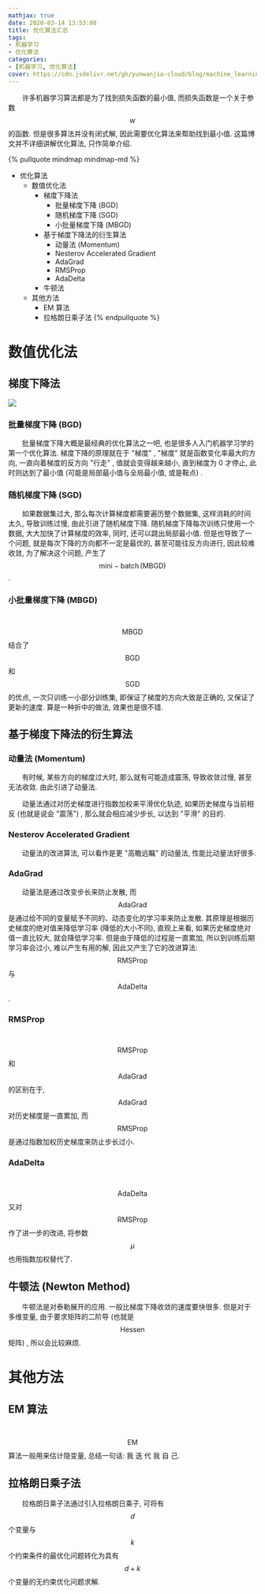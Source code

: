 ```yaml
---
mathjax: true
date: 2020-03-14 13:53:08
title: 优化算法汇总
tags: 
- 机器学习
- 优化算法
categories:
- [机器学习, 优化算法]
cover: https://cdn.jsdelivr.net/gh/yunwanjia-cloud/blog/machine_learning/optimizer/optimizer_all/optimizer_all.png
---
```

　　许多机器学习算法都是为了找到损失函数的最小值, 而损失函数是一个关于参数 $$w$$ 的函数. 但是很多算法并没有闭式解, 因此需要优化算法来帮助找到最小值. 这篇博文并不详细讲解优化算法, 只作简单介绍.
<!-- more -->

{% pullquote mindmap mindmap-md %}
- 优化算法
  - 数值优化法
    - 梯度下降法
      - 批量梯度下降 (BGD)
      - 随机梯度下降 (SGD)
      - 小批量梯度下降 (MBGD)
    - 基于梯度下降法的衍生算法
      - 动量法 (Momentum)
      - Nesterov Accelerated Gradient
      - AdaGrad
      - RMSProp
      - AdaDelta
    - 牛顿法
  - 其他方法
    - EM 算法
    - 拉格朗日乘子法
{% endpullquote %}

# 数值优化法

## 梯度下降法

![](https://cdn.jsdelivr.net/gh/yunwanjia-cloud/blog/machine_learning/optimizer/optimizer_all/1.jpg)

### 批量梯度下降 (BGD)

　　批量梯度下降大概是最经典的优化算法之一吧, 也是很多人入门机器学习学的第一个优化算法. 梯度下降的原理就在于 "梯度" , "梯度" 就是函数变化率最大的方向, 一直向着梯度的反方向 "行走" , 值就会变得越来越小, 直到梯度为 0 才停止, 此时则达到了最小值 (可能是局部最小值与全局最小值, 或是鞍点) .

### 随机梯度下降 (SGD)

　　如果数据集过大, 那么每次计算梯度都需要遍历整个数据集, 这样消耗的时间太久, 导致训练过慢, 由此引进了随机梯度下降. 随机梯度下降每次训练只使用一个数据, 大大加快了计算梯度的效率, 同时, 还可以跳出局部最小值. 但是也导致了一个问题, 就是每次下降的方向都不一定是最优的, 甚至可能往反方向进行, 因此较难收敛, 为了解决这个问题, 产生了 $$\,\mathrm{mini-batch\,(MBGD)}\,$$ .

### 小批量梯度下降 (MBGD)

　　$$\,\mathrm{MBGD}\,$$ 结合了 $$\,\mathrm{BGD}\,$$ 和 $$\,\mathrm{SGD}\,$$ 的优点, 一次只训练一小部分训练集, 即保证了梯度的方向大致是正确的, 又保证了更新的速度. 算是一种折中的做法, 效果也是很不错.

## 基于梯度下降法的衍生算法

### 动量法 (Momentum)

　　有时候, 某些方向的梯度过大时, 那么就有可能造成震荡, 导致收敛过慢, 甚至无法收敛. 由此引进了动量法.

　　动量法通过对历史梯度进行指数加权来平滑优化轨迹, 如果历史梯度与当前相反 (也就是说会 "震荡") , 那么就会相应减少步长, 以达到 "平滑" 的目的.

### Nesterov Accelerated Gradient

　　动量法的改进算法, 可以看作是更 "高瞻远瞩" 的动量法, 性能比动量法好很多.

### AdaGrad

　　动量法是通过改变步长来防止发散, 而 $$\,\mathrm{AdaGrad}\,$$ 是通过给不同的变量赋予不同的、动态变化的学习率来防止发散. 其原理是根据历史梯度的绝对值来降低学习率 (降低的大小不同), 直观上来看, 如果历史梯度绝对值一直比较大, 就会降低学习率. 但是由于降低的过程是一直累加, 所以到训练后期学习率会过小, 难以产生有用的解, 因此又产生了它的改进算法: $$\,\mathrm{RMSProp}\,$$ 与 $$\,\mathrm{AdaDelta}\,$$ .

### RMSProp

 　　$$\,\mathrm{RMSProp}\,$$ 和 $$\,\mathrm{AdaGrad}\,$$ 的区别在于, $$\,\mathrm{AdaGrad}\,$$ 对历史梯度是一直累加, 而 $$\,\mathrm{RMSProp}\,$$ 是通过指数加权历史梯度来防止步长过小.

### AdaDelta

　　$$\,\mathrm{AdaDelta}\,$$ 又对 $$\,\mathrm{RMSProp}\,$$ 作了进一步的改进, 将参数 $$\,\mu\,$$ 也用指数加权替代了.

## 牛顿法 (Newton Method)

　　牛顿法是对泰勒展开的应用. 一般比梯度下降收敛的速度要快很多. 但是对于多维变量, 由于要求矩阵的二阶导 (也就是 $$\,\mathrm{Hessen}\,$$ 矩阵) , 所以会比较麻烦.

# 其他方法

## EM 算法

　　$$\,\mathrm{EM}\,$$ 算法一般用来估计隐变量, 总结一句话: 我 迭 代 我 自 己.

## 拉格朗日乘子法

　　拉格朗日乘子法通过引入拉格朗日乘子, 可将有 $$\,d\,$$ 个变量与 $$\,k\,$$ 个约束条件的最优化问题转化为具有 $$\,d + k\,$$ 个变量的无约束优化问题求解.